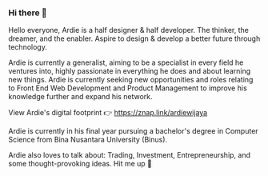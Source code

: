 ### Hi there 👋

<!--
**ArdieWijaya/ardiewijaya** is a ✨ _special_ ✨ repository because its `README.md` (this file) appears on your GitHub profile.

Here are some ideas to get you started:

- 🔭 I’m currently working on ...
- 🌱 I’m currently learning ...
- 👯 I’m looking to collaborate on ...
- 🤔 I’m looking for help with ...
- 💬 Ask me about ...
- 📫 How to reach me: ...
- 😄 Pronouns: ...
- ⚡ Fun fact: ...
-->

Hello everyone, Ardie is a half designer & half developer. The thinker, the dreamer, and the enabler. Aspire to design & develop a better future through technology.

Ardie is currently a generalist, aiming to be a specialist in every field he ventures into, highly passionate in everything he does and about learning new things. Ardie is currently seeking new opportunities and roles relating to Front End Web Development and Product Management to improve his knowledge further and expand his network.

View Ardie's digital footprint 👉 https://znap.link/ardiewijaya

Ardie is currently in his final year pursuing a bachelor's degree in Computer Science from Bina Nusantara University (Binus).

Ardie also loves to talk about: Trading, Investment, Entrepreneurship, and some thought-provoking ideas.
Hit me up 👊

